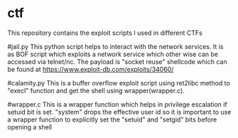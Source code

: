 # ctf
This repository contains the exploit scripts I used in different CTFs

#jail.py
This python script helps to interact with the network services. It is as BOF script which exploits a network service which other wise can be accessed via telnet/nc. The payload is "socket reuse" shellcode which can be found at https://www.exploit-db.com/exploits/34060/

#calamity.py
This is a buffer overflow exploit script using ret2libc method to "execl" function and get the shell using wrapper(wrapper.c).

#wrapper.c
This is a wrapper function which helps in privilege escalation if setuid bit is set. "system" drops the effective user id so it is important to use a wrapper function to explicitly set the "setuid" and "setgid" bits before opening a shell
